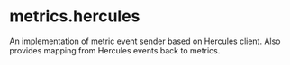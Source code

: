 # metrics.hercules
An implementation of metric event sender based on Hercules client. Also provides mapping from Hercules events back to metrics.

